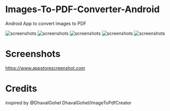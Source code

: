 # Images-To-PDF-Converter-Android

Android App to convert images to PDF

![screenshots](screenshots/screenshot_1.png) ![screenshots](screenshots/screenshot_2.png) ![screenshots](screenshots/screenshot_3.png)
![screenshots](screenshots/screenshot_4.png) ![screenshots](screenshots/screenshot_5.png)

# Screenshots
https://www.appstorescreenshot.com
# Credits
inspired by @DhavalGohel DhavalGohel/ImageToPdfCreator
